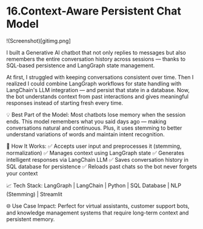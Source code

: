 # 16.Context-Aware Persistent Chat Model

!(Screenshot)[gitimg.png]

I built a Generative AI chatbot that not only replies to messages but also remembers the entire conversation history across sessions — thanks to SQL-based persistence and LangGraph state management.

At first, I struggled with keeping conversations consistent over time. Then I realized I could combine LangGraph workflows for state handling with LangChain's LLM integration — and persist that state in a database. Now, the bot understands context from past interactions and gives meaningful responses instead of starting fresh every time.

💡 Best Part of the Model:
Most chatbots lose memory when the session ends.
This model remembers what you said days ago — making conversations natural and continuous. Plus, it uses stemming to better understand variations of words and maintain intent recognition.

📌 How It Works:
✅ Accepts user input and preprocesses it (stemming, normalization)
✅ Manages context using LangGraph state
✅ Generates intelligent responses via LangChain LLM
✅ Saves conversation history in SQL database for persistence
✅ Reloads past chats so the bot never forgets your context

📈 Tech Stack:
LangGraph | LangChain | Python | SQL Database | NLP (Stemming) | Streamlit

🌐 Use Case Impact:
Perfect for virtual assistants, customer support bots, and knowledge management systems that require long-term context and persistent memory.
